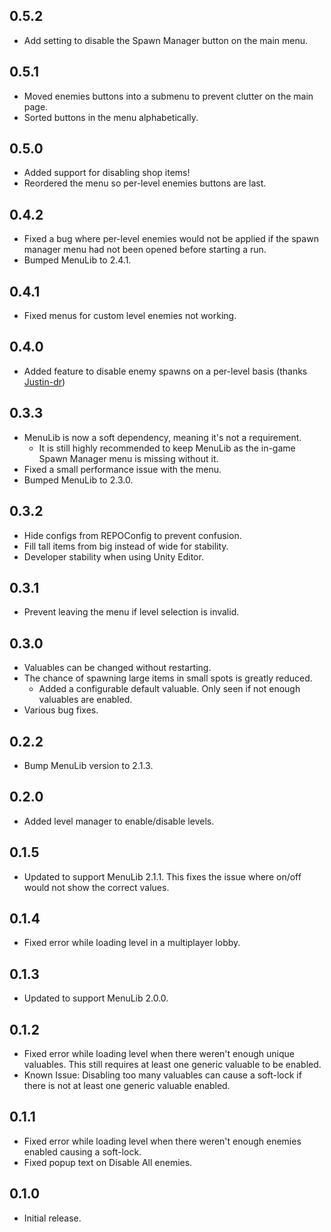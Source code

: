 ## 0.5.2
- Add setting to disable the Spawn Manager button on the main menu.

## 0.5.1
- Moved enemies buttons into a submenu to prevent clutter on the main page. 
- Sorted buttons in the menu alphabetically.

## 0.5.0
- Added support for disabling shop items!
- Reordered the menu so per-level enemies buttons are last.

## 0.4.2
- Fixed a bug where per-level enemies would not be applied if the spawn manager menu had not been opened before starting a run.
- Bumped MenuLib to 2.4.1.

## 0.4.1
- Fixed menus for custom level enemies not working.

## 0.4.0
- Added feature to disable enemy spawns on a per-level basis (thanks [Justin-dr](https://github.com/Justin-dr))

## 0.3.3
- MenuLib is now a soft dependency, meaning it's not a requirement.
  - It is still highly recommended to keep MenuLib as the in-game Spawn Manager menu is missing without it.
- Fixed a small performance issue with the menu.
- Bumped MenuLib to 2.3.0.

## 0.3.2
- Hide configs from REPOConfig to prevent confusion.
- Fill tall items from big instead of wide for stability.
- Developer stability when using Unity Editor.

## 0.3.1
- Prevent leaving the menu if level selection is invalid.

## 0.3.0
- Valuables can be changed without restarting.
- The chance of spawning large items in small spots is greatly reduced.
  - Added a configurable default valuable. Only seen if not enough valuables are enabled.
- Various bug fixes.

## 0.2.2
- Bump MenuLib version to 2.1.3.

## 0.2.0
- Added level manager to enable/disable levels.

## 0.1.5
- Updated to support MenuLib 2.1.1. This fixes the issue where on/off would not show the correct values.

## 0.1.4
- Fixed error while loading level in a multiplayer lobby.

## 0.1.3
- Updated to support MenuLib 2.0.0.

## 0.1.2
- Fixed error while loading level when there weren't enough unique valuables. This still requires at least one generic valuable to be enabled.
- Known Issue: Disabling too many valuables can cause a soft-lock if there is not at least one generic valuable enabled.

## 0.1.1
- Fixed error while loading level when there weren't enough enemies enabled causing a soft-lock.
- Fixed popup text on Disable All enemies.

## 0.1.0
- Initial release.